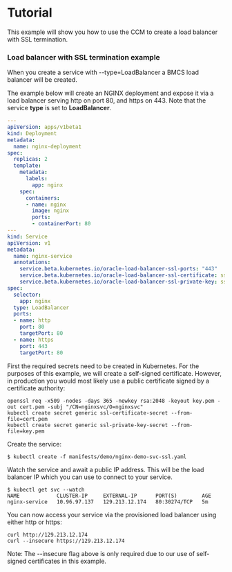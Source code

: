 # Tutorial

This example will show you how to use the CCM to create a load balancer with SSL termination.

### Load balancer with SSL termination example

When you create a service with --type=LoadBalancer a BMCS load balancer will be created.

The example below will create an NGINX deployment and expose it via a load balancer serving http on port 80, and https on 443. 
Note that the service **type** is set to **LoadBalancer**.

```yaml
---
apiVersion: apps/v1beta1
kind: Deployment
metadata:
  name: nginx-deployment
spec:
  replicas: 2
  template:
    metadata:
      labels:
        app: nginx
    spec:
      containers:
      - name: nginx
        image: nginx
        ports:
        - containerPort: 80
---
kind: Service
apiVersion: v1
metadata:
  name: nginx-service
  annotations:
    service.beta.kubernetes.io/oracle-load-balancer-ssl-ports: "443"
    service.beta.kubernetes.io/oracle-load-balancer-ssl-certificate: ssl-certificate-secret
    service.beta.kubernetes.io/oracle-load-balancer-ssl-private-key: ssl-private-key-secret
spec:
  selector:
    app: nginx
  type: LoadBalancer
  ports:
  - name: http
    port: 80
    targetPort: 80
  - name: https
    port: 443
    targetPort: 80
```

First the required secrets need to be created in Kubernetes. For the purposes
of this example, we will create a self-signed certificate. However, in
production you would most likely use a public certificate signed by a
certificate authority:


```
openssl req -x509 -nodes -days 365 -newkey rsa:2048 -keyout key.pem -out cert.pem -subj "/CN=nginxsvc/O=nginxsvc"
kubectl create secret generic ssl-certificate-secret --from-file=cert.pem
kubectl create secret generic ssl-private-key-secret --from-file=key.pem
```

Create the service:

```
$ kubectl create -f manifests/demo/nginx-demo-svc-ssl.yaml
```

Watch the service and await a public IP address. This will be the load balancer IP which you can use to connect to your service.

```
$ kubectl get svc --watch
NAME            CLUSTER-IP     EXTERNAL-IP      PORT(S)        AGE
nginx-service   10.96.97.137   129.213.12.174   80:30274/TCP   5m
```

You can now access your service via the provisioned load balancer using either http or https:

```
curl http://129.213.12.174
curl --insecure https://129.213.12.174
```

Note: The --insecure flag above is only required due to our use of self-signed certificates in this example.
